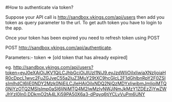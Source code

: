 #How to authenticate via token?

Suppose your API call is http://sandbox.ykings.com/api/users then add you token as query parameter to the url. 
To get auth token you have to login to the app.

Once your token has been expired you need to refresh token using POST

POST http://sandbox.ykings.com/api/authenticate.

Parameters:- token => [old token that has already expired]

eg. http://sandbox.ykings.com/api/users?token=eyJ0eXAiOiJKV1QiLCJhbGciOiJIUzI1NiJ9.eyJzdWIiOiIxIiwiaXNzIjoiaHR0cDpcL1wvc2FuZGJveC55a2luZ3MuY29tXC9hcGlcL2F1dGhlbnRpY2F0ZSIsImlhdCI6IjE0NDY2Mzk0NjEiLCJleHAiOiIxNDQ2NjQzMDYxIiwibmJmIjoiMTQ0NjYzOTQ2MSIsImp0aSI6IjNjMTQ4M2IwMzIyNWJiNmJkMzY1ZDEzZjYwZWJhYzI0In0.DDkmO2tA4LXj59PA50X6a3-dPqyq6tjYCLvVuPm6UNY
